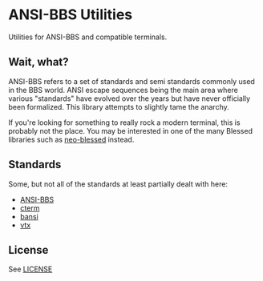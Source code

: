 # ANSI-BBS Utilities
Utilities for ANSI-BBS and compatible terminals.

## Wait, what?
ANSI-BBS refers to a set of standards and semi standards commonly used in the BBS world. ANSI escape sequences being the main area where various "standards" have evolved over the years but have never officially been formalized. This library attempts to slightly tame the anarchy.

If you're looking for something to really rock a modern terminal, this is probably not the place. You may be interested in one of the many Blessed libraries such as [neo-blessed](https://github.com/dunstad/neo-blessed) instead.

## Standards
Some, but not all of the standards at least partially dealt with here:
* [ANSI-BBS](http://ansi-bbs.org/)
* [cterm](docs/reference/cterm.txt)
* [bansi](docs/reference/bansi.txt)
* [vtx](docs/reference/vtx.txt)

## License
See [LICENSE](LICENSE)
